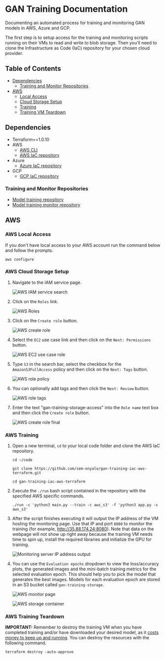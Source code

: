 # GAN Training Documentation

Documenting an automated process for training and monitoring GAN models in AWS, Azure and GCP.

The first step is to setup access for the training and monitoring scripts running on their VMs to read and write to blob storage. Then you'll need to clone the Infrastructure as Code (IaC) repository for your chosen cloud provider.

## Table of Contents

* [Dependencies](#dependencies)
  * [Training and Monitor Repositories](#training-and-monitor-repositories)
* [AWS](#aws)
  * [Local Access](#aws-local-access)
  * [Cloud Storage Setup](#aws-cloud-storage-setup)
  * [Training](#aws-training)
  * [Training VM Teardown](#aws-training-teardown)

## Dependencies

* Terraform==1.0.10
* AWS
  * [AWS CLI](https://aws.amazon.com/cli/)
  * [AWS IaC repository](https://github.com/sem-onyalo/gan-training-iac-aws-terraform)
* Azure
  * [Azure IaC repository](https://github.com/sem-onyalo/gan-training-iac-azure-terraform)
* GCP
  * [GCP IaC repository](https://github.com/sem-onyalo/gan-training-iac-gcp-terraform)

### Training and Monitor Repositories

* [Model training repository](https://github.com/sem-onyalo/gan-training-model)
* [Model training monitor repository](https://github.com/sem-onyalo/gan-training-monitor-flask)

## AWS

### AWS Local Access

If you don't have local access to your AWS account run the command below and follow the prompts.

```
aws configure
```

### AWS Cloud Storage Setup

1. Navigate to the IAM service page.

    ![AWS IAM service search](imgs/aws/setup/1-iam.png)

2. Click on the `Roles` link.

    ![AWS Roles](imgs/aws/setup/2-roles.png)

3. Click on the `Create role` button.

    ![AWS create role](imgs/aws/setup/3-create-role.png)

4. Select the `EC2` use case link and then click on the `Next: Permissions` button.

    ![AWS EC2 use case role](imgs/aws/setup/4-ec2-use-case.png)

5. Type `S3` in the search bar, select the checkbox for the `AmazonS3FullAccess` policy and then click on the `Next: Tags` button.

    ![AWS role policy](imgs/aws/setup/5-attach-policy.png)

6. You can optionally add tags and then click the `Next: Review` button.

    ![AWS role tags](imgs/aws/setup/6-role-tags.png)

7. Enter the text "gan-training-storage-access" into the `Role name` text box and then click the `Create role` button.

    ![AWS create role final](imgs/aws/setup/7-create-role.png)

### AWS Training

1. Open a new terminal, `cd` to your local code folder and clone the AWS IaC repository.

    ```
    cd ~/code
    
    git clone https://github.com/sem-onyalo/gan-training-iac-aws-terraform.git

    cd gan-training-iac-aws-terraform
    ```

2. Execute the `./run` bash script contained in the repository with the specified AWS specific commands.

    ```
    ./run -c 'python3 main.py --train -c aws_s3' -f 'python3 app.py -s aws_s3'
    ```

3. After the script finishes executing it will output the IP address of the VM hosting the monitoring page. Use that IP and port `8080` to monitor the training (for example, http://35.88.174.24:8080). Note that data on the webpage will not show up right away because the training VM needs time to spin up, install the required libraries and initialize the GPU for training.

    ![Monitoring server IP address output](imgs/aws/train/1-monitoring-server-ip.png)

3. You can use the `Evaluation epochs` dropdown to view the loss/accuracy plots, the generated images and the mini-batch training metrics for the selected evaluation epoch. This should help you to pick the model that generates the best images. Models for each evaluation epoch are stored in an S3 bucket called `gan-training-storage`.

    ![AWS monitor page](imgs/aws/train/2-monitor-page.png)

    ![AWS storage container](imgs/aws/train/3-storage-container.png)

### AWS Training Teardown

**IMPORTANT:** Remember to destroy the training VM when you have completed training and/or have downloaded your desired model, as it [costs money to keep up and running](https://aws.amazon.com/ec2/instance-types/p3/). You can destroy the resources with the following command.

```
terraform destroy -auto-approve
```
